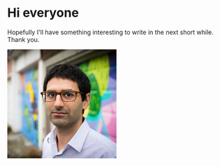 # Hi everyone

Hopefully I'll have something interesting to write in the next short while. Thank you.

![Sid Momin][information]

[information]: Sid_Momin.jpg "Sid Momin"
